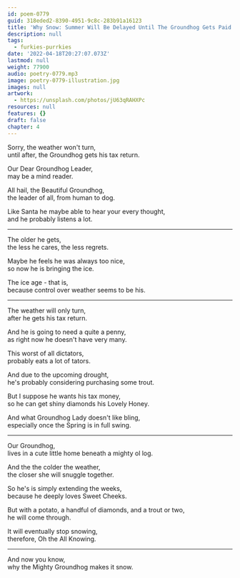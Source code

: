 ```yaml
---
id: poem-0779
guid: 318eded2-8390-4951-9c8c-283b91a16123
title: 'Why Snow: Summer Will Be Delayed Until The Groundhog Gets Paid'
description: null
tags:
  - furkies-purrkies
date: '2022-04-18T20:27:07.073Z'
lastmod: null
weight: 77900
audio: poetry-0779.mp3
image: poetry-0779-illustration.jpg
images: null
artwork:
  - https://unsplash.com/photos/jU63qRAHXPc
resources: null
features: {}
draft: false
chapter: 4
---
```


Sorry, the weather won't turn,\
until after, the Groundhog gets his tax return.

Our Dear Groundhog Leader,\
may be a mind reader.

All hail, the Beautiful Groundhog,\
the leader of all, from human to dog.

Like Santa he maybe able to hear your every thought,\
and he probably listens a lot.

---

The older he gets,\
the less he cares, the less regrets.

Maybe he feels he was always too nice,\
so now he is bringing the ice.

The ice age - that is,\
because control over weather seems to be his.

---

The weather will only turn,\
after he gets his tax return.

And he is going to need a quite a penny,\
as right now he doesn't have very many.

This worst of all dictators,\
probably eats a lot of tators.

And due to the upcoming drought,\
he's probably considering purchasing some trout.

But I suppose he wants his tax money,\
so he can get shiny diamonds his Lovely Honey.

And what Groundhog Lady doesn't like bling,\
especially once the Spring is in full swing.

---

Our Groundhog,\
lives in a cute little home beneath a mighty ol log.

And the the colder the weather,\
the closer she will snuggle together.

So he's is simply extending the weeks,\
because he deeply loves Sweet Cheeks.

But with a potato, a handful of diamonds, and a trout or two,\
he will come through.

It will eventually stop snowing,\
therefore, Oh the All Knowing.

---

And now you know,\
why the Mighty Groundhog makes it snow.
